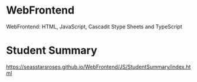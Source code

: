 # WebFrontend
WebFrontend: HTML, JavaScript, Cascadit Stype Sheets and TypeScript
# Student Summary
https://seasstarsroses.github.io/WebFrontend/JS/StudentSummary/index.html
